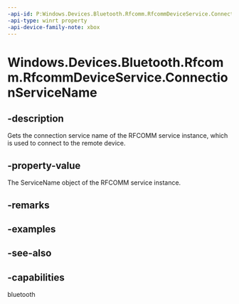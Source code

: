 ```yaml
---
-api-id: P:Windows.Devices.Bluetooth.Rfcomm.RfcommDeviceService.ConnectionServiceName
-api-type: winrt property
-api-device-family-note: xbox
---
```


<!-- Property syntax
public string ConnectionServiceName { get; }
-->

# Windows.Devices.Bluetooth.Rfcomm.RfcommDeviceService.ConnectionServiceName

## -description
Gets the connection service name of the RFCOMM service instance, which is used to connect to the remote device.

## -property-value
The ServiceName object of the RFCOMM service instance.

## -remarks

## -examples

## -see-also

## -capabilities
bluetooth
